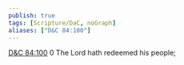 ```yaml
---
publish: true
tags: [Scripture/DaC, noGraph]
aliases: ["D&C 84:100"]
---
```

[D&C 84:100](https://churchofjesuschrist.org/study/scriptures/dc-testament/dc/84?lang=eng&id=p100#p100) 0 The Lord hath redeemed his people;
